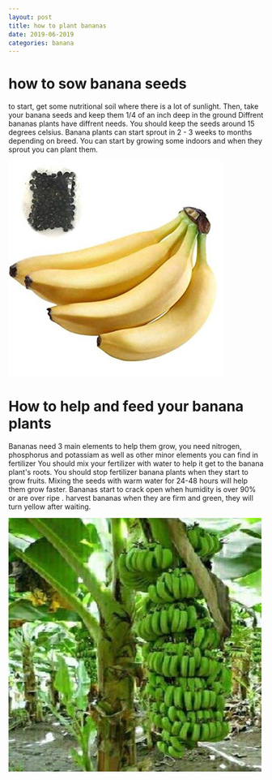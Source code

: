 ```yaml
---
layout: post
title: how to plant bananas
date: 2019-06-2019
categories: banana
---
```


# how to sow banana seeds
to start, get some nutritional soil where there is a lot of sunlight. Then, take your banana seeds and keep them 1/4 of an inch deep in the ground
Diffrent bananas plants have diffrent needs. You should keep the seeds around 15 degrees celsius. Banana plants can start sprout in 2 - 3 weeks
to months depending on breed. You can start by growing some indoors and when they sprout you can plant them.

![bananaseeds](51RrMn8gYFL._SX425_.jpg)

# How to help and feed your banana plants
Bananas need 3 main elements to help them grow, you need nitrogen, phosphorus and potassiam as well as other minor elements you can find in fertilizer
You should mix your fertilizer with water to help it get to the banana plant's roots. You should stop fertilizer banana plants when they start to grow fruits.
Mixing the seeds with warm water for 24-48 hours will help them grow faster. Bananas start to crack open when humidity is over 90% or are over ripe
. harvest bananas when they are firm and green, they will turn yellow after waiting.

![bananaplant](banana-plant-500x500.jpg)
